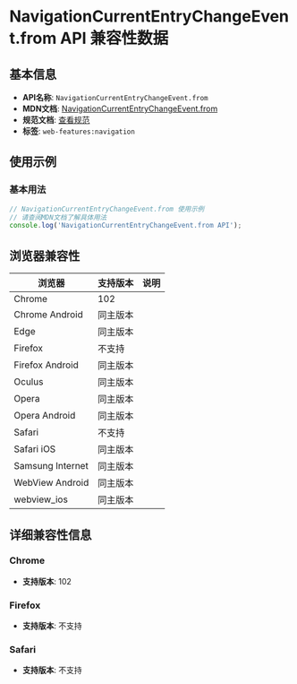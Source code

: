 # NavigationCurrentEntryChangeEvent.from API 兼容性数据

## 基本信息

- **API名称**: `NavigationCurrentEntryChangeEvent.from`
- **MDN文档**: [NavigationCurrentEntryChangeEvent.from](https://developer.mozilla.org/docs/Web/API/NavigationCurrentEntryChangeEvent/from)
- **规范文档**: [查看规范](https://html.spec.whatwg.org/multipage/nav-history-apis.html#dom-navigationcurrententrychangeevent-from-dev)
- **标签**: `web-features:navigation`

## 使用示例

### 基本用法

```javascript
// NavigationCurrentEntryChangeEvent.from 使用示例
// 请查阅MDN文档了解具体用法
console.log('NavigationCurrentEntryChangeEvent.from API');
```

## 浏览器兼容性

| 浏览器 | 支持版本 | 说明 |
|--------|----------|------|
| Chrome | 102 |  |
| Chrome Android | 同主版本 |  |
| Edge | 同主版本 |  |
| Firefox | 不支持 |  |
| Firefox Android | 同主版本 |  |
| Oculus | 同主版本 |  |
| Opera | 同主版本 |  |
| Opera Android | 同主版本 |  |
| Safari | 不支持 |  |
| Safari iOS | 同主版本 |  |
| Samsung Internet | 同主版本 |  |
| WebView Android | 同主版本 |  |
| webview_ios | 同主版本 |  |

## 详细兼容性信息

### Chrome

- **支持版本**: 102

### Firefox

- **支持版本**: 不支持

### Safari

- **支持版本**: 不支持

